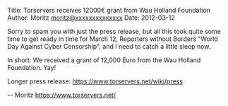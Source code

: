 Title:  Torservers receives 12000€ grant from Wau Holland Foundation
Author: Moritz <moritz@xxxxxxxxxxxxxx>
Date: 2012-03-12


Sorry to spam you with just the press release, but all this took quite
some time to get ready in time for March 12, Reporters without Borders
"World Day Against Cyber Censorship", and I need to catch a little sleep
now.

In short: We received a grant of 12,000 Euro from the Wau Holland
Foundation. Yay!

Longer press release: <https://www.torservers.net/wiki/press>

-- 
Moritz
<https://www.torservers.net/>
